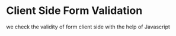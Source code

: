 # Client Side Form Validation
 we check the validity of form client side with the help of Javascript
